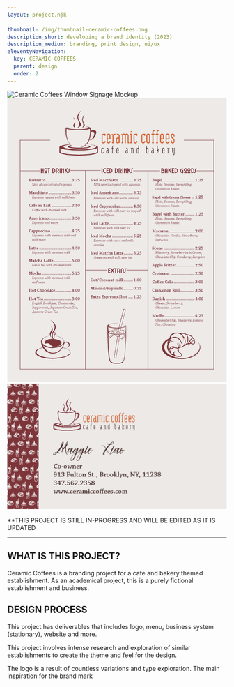 ```yaml
---
layout: project.njk

thumbnail: /img/thumbnail-ceramic-coffees.png
description_short: developing a brand identity (2023)
description_medium: branding, print design, ui/ux
eleventyNavigation:
  key: CERAMIC COFFEES
  parent: design
  order: 2
---
```

![Ceramic Coffees Window Signage Mockup](/img/thumbnail-ceramic-coffees.png)
![Ceramic Coffees Menu](/img/ceramic-coffees-menu.png)
![Ceramic Coffees Business Card](/img/cc-business-card.png)

**THIS PROJECT IS STILL IN-PROGRESS AND WILL BE EDITED AS IT IS UPDATED

---

## WHAT IS THIS PROJECT?
Ceramic Coffees is a branding project for a cafe and bakery themed establishment. As an academical project, this is a purely fictional establishment and business. 

## DESIGN PROCESS
This project has deliverables that includes logo, menu, business system (stationary), website and more. 

This project involves intense research and exploration of similar establishments to create the theme and feel for the design.

The logo is a result of countless variations and type exploration. The main inspiration for the brand mark 